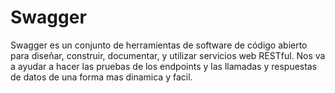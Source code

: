 # Swagger

Swagger es un conjunto de herramientas de software de código abierto para diseñar, construir, documentar, y utilizar servicios web RESTful.
Nos va a ayudar a hacer las pruebas de los endpoints y las llamadas y respuestas de datos de una forma mas dinamica y facil.
